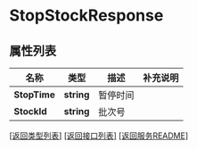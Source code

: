 # StopStockResponse

## 属性列表

名称 | 类型 | 描述 | 补充说明
------------ | ------------- | ------------- | -------------
**StopTime** | **string** | 暂停时间 | 
**StockId** | **string** | 批次号 | 

[\[返回类型列表\]](README.md#类型列表)
[\[返回接口列表\]](README.md#接口列表)
[\[返回服务README\]](README.md)


